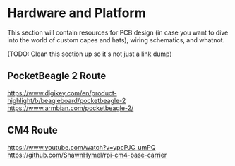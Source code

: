 # Hardware and Platform
This section will contain resources for PCB design (in case you want to dive into the world of custom capes and hats), wiring schematics, and whatnot.

(TODO: Clean this section up so it's not just a link dump)

## PocketBeagle 2 Route
https://www.digikey.com/en/product-highlight/b/beagleboard/pocketbeagle-2
https://www.armbian.com/pocketbeagle-2/

## CM4 Route
https://www.youtube.com/watch?v=ypcPJC_umPQ
https://github.com/ShawnHymel/rpi-cm4-base-carrier
